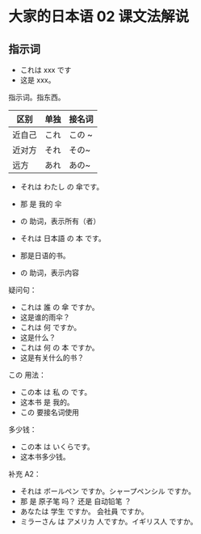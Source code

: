 
# 大家的日本语 02 课文法解说

## 指示词

- これは  xxx です
- 这是 xxx。

指示词。指东西。

| 区别   | 单独 | 接名词 |
| ------ | ---- | ------ |
| 近自己 | これ | この ~ |
| 近对方 | それ     | その~       |
| 远方       | あれ     | あの~       |

- それは わたし の 傘です。
- 那 是 我的 伞
- の 助词，表示所有（者）


- それは 日本語 の 本 です。
- 那是日语的书。
- の 助词，表示内容

疑问句：

- これは 誰 の 傘 ですか。
- 这是谁的雨伞？
- これは 何 ですか。
- 这是什么？
- これは 何 の  本 ですか。
- 这是有关什么的书？

この 用法：

- この本 は 私 の です。
- 这本书 是 我的。
- この 要接名词使用

多少钱：

- この本 は いくらです。
- 这本书多少钱。

补充 A2：

- それは ボールペン ですか。シャープペンシル ですか。
- 那 是 原子笔 吗？ 还是 自动铅笔 ？
- あなたは 学生 ですか。 会社員 ですか。
- ミラーさん は アメリカ 人ですか。イギリス人 ですか。